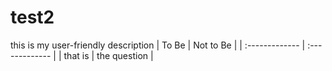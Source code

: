 # test2
this is my user-friendly description
| To Be          | Not to Be      |
| :------------- | :------------- |
| that is        | the question   |
